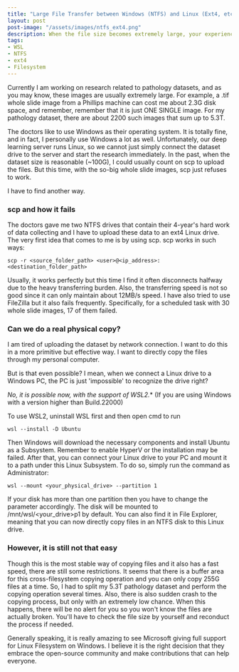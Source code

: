```yaml
---
title: "Large File Transfer between Windows (NTFS) and Linux (Ext4, etc)" 
layout: post
post-image: "/assets/images/ntfs_ext4.png"
description: When the file size becomes extremely large, your experience becomes less reliable.
tags:
- WSL
- NTFS
- ext4
- Filesystem
---
```


Currently I am working on research related to pathology datasets, and as you may know, these images are usually extremely large. For example, a .tif whole slide image from a Phillips machine can cost me about 2.3G disk space, and remember, remember that it is just ONE SINGLE image. For my pathology dataset, there are about 2200 such images that sum up to 5.3T. 

The doctors like to use Windows as their operating system. It is totally fine, and in fact, I personally use Windows a lot as well. Unfortunately, our deep learning server runs Linux, so we cannot just simply connect the dataset drive to the server and start the research immediately. In the past, when the dataset size is reasonable (~100G), I could usually count on scp to upload the files. But this time, with the so-big whole slide images, scp just refuses to work. 

I have to find another way.

### scp and how it fails

The doctors gave me two NTFS drives that contain their 4-year's hard work of data collecting and I have to upload these data to an ext4 Linux drive. The very first idea that comes to me is by using scp. scp works in such ways:

`scp -r <source_folder_path> <user>@<ip_address>:<destination_folder_path>`

Usually, it works perfectly but this time I find it often disconnects halfway due to the heavy transferring burden. Also, the transferring speed is not so good since it can only maintain about 12MB/s speed. I have also tried to use FileZilla but it also fails frequently. Specifically, for a scheduled task with 30 whole slide images, 17 of them failed.

### Can we do a real physical copy?

I am tired of uploading the dataset by network connection. I want to do this in a more primitive but effective way. I want to directly copy the files through my personal computer.

But is that even possible? I mean, when we connect a Linux drive to a Windows PC, the PC is just 'impossible' to recognize the drive right? 

*No, it is possible now, with the support of WSL2.** (If you are using Windows with a version higher than Build.22000)

To use WSL2, uninstall WSL first and then open cmd to run

`wsl --install -D Ubuntu`

Then Windows will download the necessary components and install Ubuntu as a Subsystem. Remember to enable HyperV or the installation may be failed. After that, you can connect your Linux drive to your PC and mount it to a path under this Linux Subsystem. To do so, simply run the command as Administrator:

`wsl --mount <your_physical_drive> --partition 1`

If your disk has more than one partition then you have to change the parameter accordingly. The disk will be mounted to /mnt/wsl/\<your_drive\>p1 by default. You can also find it in File Explorer, meaning that you can now directly copy files in an NTFS disk to this Linux drive. 

### However, it is still not that easy

Though this is the most stable way of copying files and it also has a fast speed, there are still some restrictions. It seems that there is a buffer area for this cross-filesystem copying operation and you can only copy 255G files at a time. So, I had to split my 5.3T pathology dataset and perform the copying operation several times. Also, there is also sudden crash to the copying process, but only with an extremely low chance. When this happens, there will be no alert for you so you won't know the files are actually broken. You'll have to check the file size by yourself and reconduct the process if needed.

Generally speaking, it is really amazing to see Microsoft giving full support for Linux Filesystem on Windows. I believe it is the right decision that they embrace the open-source community and make contributions that can help everyone. 